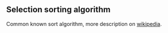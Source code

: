 ## Selection sorting algorithm

Common known sort algorithm, more description on
[wikipedia](https://en.wikipedia.org/wiki/Selection_sort).
